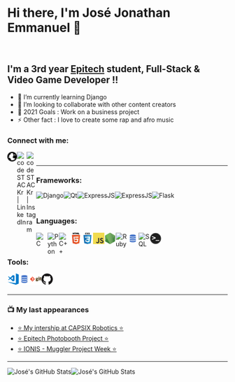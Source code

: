 # Hi there, I'm José Jonathan Emmanuel 👋

<br />

## I'm a 3rd year [Epitech](https://www.epitech.eu/en/) student, Full-Stack & Video Game Developer !!

- 🌱 I’m currently learning Django
- 👯 I’m looking to collaborate with other content creators
- 🥅 2021 Goals : Work on a business project
- ⚡ Other fact : I love to create some rap and afro music

### Connect with me:

[<img align="left" alt="codeSTACKr.com" width="22px" src="https://raw.githubusercontent.com/iconic/open-iconic/master/svg/globe.svg" />][website]
[<img align="left" alt="codeSTACKr | LinkedIn" width="22px" src="https://cdn.jsdelivr.net/npm/simple-icons@v3/icons/linkedin.svg" />][linkedin]
[<img align="left" alt="codeSTACKr | Instagram" width="22px" src="https://cdn.jsdelivr.net/npm/simple-icons@v3/icons/instagram.svg" />][instagram]

<br />

---

### Frameworks:
<img align="left" alt="Django" height="26px" src="https://python.doctor/images/django-python.png" />
<img align="left" alt="Qt" height="26px" src="https://upload.wikimedia.org/wikipedia/commons/thumb/0/0b/Qt_logo_2016.svg/langfr-800px-Qt_logo_2016.svg.png" />
<img align="left" alt="ExpressJS" height="26px" src="https://4thpointer.com/wp-content/uploads/2020/12/ExpressJS-1200x328.png" />
<img align="left" alt="ExpressJS" height="26px" src="https://upload.wikimedia.org/wikipedia/commons/thumb/6/6a/Godot_icon.svg/600px-Godot_icon.svg.png" />
<img align="left" alt="Flask" height="26px" src="https://www.codeur.com/blog/wp-content/uploads/2020/06/flask-python.jpg" />


<br />
<br />

### Languages:
<img align="left" alt="C" width="26px" src="https://upload.wikimedia.org/wikipedia/commons/thumb/1/18/C_Programming_Language.svg/380px-C_Programming_Language.svg.png" />
<img align="left" alt="Python" width="26px" src="https://www.python.org/static/opengraph-icon-200x200.png" />
<img align="left" alt="C++" width="26px" src="https://upload.wikimedia.org/wikipedia/commons/thumb/1/18/ISO_C%2B%2B_Logo.svg/800px-ISO_C%2B%2B_Logo.svg.png" />
<img align="left" alt="HTML5" width="26px" src="https://raw.githubusercontent.com/github/explore/80688e429a7d4ef2fca1e82350fe8e3517d3494d/topics/html/html.png" />
<img align="left" alt="CSS3" width="26px" src="https://raw.githubusercontent.com/github/explore/80688e429a7d4ef2fca1e82350fe8e3517d3494d/topics/css/css.png" />
<img align="left" alt="JavaScript" width="26px" src="https://raw.githubusercontent.com/github/explore/80688e429a7d4ef2fca1e82350fe8e3517d3494d/topics/javascript/javascript.png" />
<img align="left" alt="Node.js" width="26px" src="https://raw.githubusercontent.com/github/explore/80688e429a7d4ef2fca1e82350fe8e3517d3494d/topics/nodejs/nodejs.png" />
<img align="left" alt="Ruby" width="26px" src="https://upload.wikimedia.org/wikipedia/commons/thumb/7/73/Ruby_logo.svg/131px-Ruby_logo.svg.png" />
<img align="left" alt="PostgreSQL" width="26px" src="https://raw.githubusercontent.com/github/explore/80688e429a7d4ef2fca1e82350fe8e3517d3494d/topics/sql/sql.png" />
<img align="left" alt="SQL" width="26px" src="https://upload.wikimedia.org/wikipedia/commons/thumb/2/29/Postgresql_elephant.svg/1200px-Postgresql_elephant.svg.png" />
<img align="left" alt="Terminal" width="26px" src="https://raw.githubusercontent.com/github/explore/80688e429a7d4ef2fca1e82350fe8e3517d3494d/topics/terminal/terminal.png" />

<br />
<br />

### Tools:

<img align="left" alt="Visual Studio Code" width="26px" src="https://raw.githubusercontent.com/github/explore/80688e429a7d4ef2fca1e82350fe8e3517d3494d/topics/visual-studio-code/visual-studio-code.png" />
<img align="left" alt="SQL" width="26px" src="https://raw.githubusercontent.com/github/explore/80688e429a7d4ef2fca1e82350fe8e3517d3494d/topics/sql/sql.png" />
<img align="left" alt="Git" width="26px" src="https://raw.githubusercontent.com/github/explore/80688e429a7d4ef2fca1e82350fe8e3517d3494d/topics/git/git.png" />
<img align="left" alt="GitHub" width="26px" src="https://raw.githubusercontent.com/github/explore/78df643247d429f6cc873026c0622819ad797942/topics/github/github.png" />

<br />
<br />

---

### 📺 My last appearances

- [⭐ My intership at CAPSIX Robotics ⭐](https://www.youtube.com/watch?v=citeeynPB8g)
- [⭐ Epitech Photobooth Project ⭐](https://www.youtube.com/watch?v=r6AqOrY5LcQ)
- [⭐ IONIS - Muggler Project Week ⭐](https://www.youtube.com/watch?v=H37-PgkpBO0)

---

<img align="left" alt="José's GitHub Stats" src="https://github-readme-stats.vercel.app/api?username=Jose-JohnEm&show_icons=true&hide_border=true&theme=radical" />

<img align="left" alt="José's GitHub Stats" src="https://github-readme-stats.vercel.app/api/top-langs/?username=Jose-JohnEm&langs_count=7&theme=radical&hide_border=true" />

[website]: https://jonathan-emmanuel-jose.herokuapp.com/
[instagram]: https://www.instagram.com/jonathan.emmanuel.jose/
[linkedin]: https://www.linkedin.com/in/jose-jonathan-emmanuel/